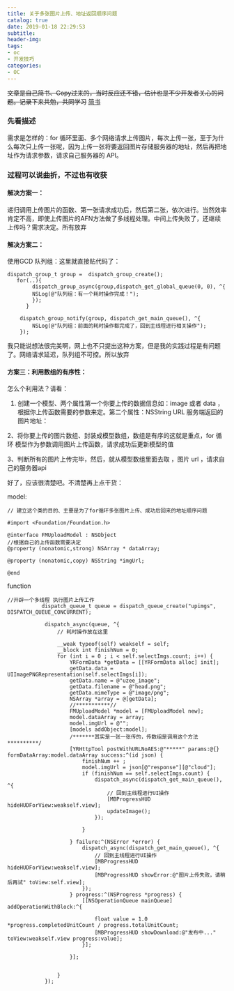 ```yaml
---
title: 关于多张图片上传、地址返回顺序问题
catalog: true
date: 2019-01-18 22:29:53
subtitle:
header-img:
tags:
- oc
- 开发技巧
categories:
- OC
---
```

~~文章是自己简书、Copy过来的，当时反应还不错，估计也是不少开发者关心的问题。记录下来共勉，共同学习~~
[简书](https://www.jianshu.com/u/77d15218620f)
### 先看描述
需求是怎样的：for 循环里面、多个网络请求上传图片，每次上传一张，至于为什么每次只上传一张呢，因为上传一张将要返回图片存储服务器的地址，然后再把地址作为请求参数，请求自己服务器的 API。

### 过程可以说曲折，不过也有收获

#### 解决方案一：
 递归调用上传图片的函数、第一张请求成功后，然后第二张，依次进行。当然效率肯定不高，即使上传图片的AFN方法做了多线程处理。中间上传失败了，还继续上传吗？需求决定。所有放弃

#### 解决方案二：
使用GCD 队列组：这里就直接贴代码了：
```
dispatch_group_t group =  dispatch_group_create();
   for(..){
        dispatch_group_async(group,dispatch_get_global_queue(0, 0), ^{
        NSLog(@"队列组：有一个耗时操作完成！");
        });
      }
    
    dispatch_group_notify(group, dispatch_get_main_queue(), ^{
        NSLog(@"队列组：前面的耗时操作都完成了，回到主线程进行相关操作");
    });
```
我只能说想法很完美啊，网上也不只提出这种方案，但是我的实践过程是有问题了。网络请求延迟，队列组不可控。所以放弃

#### 方案三：利用数组的有序性：
怎么个利用法？请看：
1. 创建一个模型、两个属性第一个你要上传的数据信息如：image 或者 data ，根据你上传函数需要的参数来定。第二个属性：NSString  URL  服务端返回的图片地址：

2、将你要上传的图片数组、封装成模型数组，数组是有序的这就是重点，for 循环 模型作为参数调用图片上传函数，请求成功后更新模型的值

3、判断所有的图片上传完毕，然后，就从模型数组里面去取 ，图片 url ，请求自己的服务器api

好了，应该很清楚吧。不清楚再上点干货：

model:
```
// 建立这个类的目的、主要是为了for循环多张图片上传、成功后回来的地址顺序问题

#import <Foundation/Foundation.h>

@interface FMUploadModel : NSObject
//根据自己的上传函数需要决定
@property (nonatomic,strong) NSArray * dataArray;

@property (nonatomic,copy) NSString *imgUrl;

@end

```

function
```
//开辟一个多线程 执行图片上传工作
           dispatch_queue_t queue = dispatch_queue_create("upimgs", DISPATCH_QUEUE_CONCURRENT);

            dispatch_async(queue, ^{
                // 耗时操作放在这里
                
                __weak typeof(self) weakself = self;
                __block int finishNum = 0;
                for (int i = 0 ; i < self.selectImgs.count; i++) {
                    YRFormData *getData = [[YRFormData alloc] init];
                    getData.data = UIImagePNGRepresentation(self.selectImgs[i]);
                    getData.name = @"uzee_image";
                    getData.filename = @"head.png";
                    getData.mimeType = @"image/png";
                    NSArray *array = @[getData];
                    //***********//
                    FMUploadModel *model = [FMUploadModel new];
                    model.dataArray = array;
                    model.imgUrl = @"";
                    [models addObject:model];
                    /*******其实是一张一张传的，传数组是调用这个方法**********/
                    [YRHttpTool postWithURLNoAES:@"*****" params:@{} formDataArray:model.dataArray success:^(id json) {
                        finishNum ++ ;
                        model.imgUrl = json[@"response"][@"cloud"];
                        if (finishNum == self.selectImgs.count) {
                            dispatch_async(dispatch_get_main_queue(), ^{
                                // 回到主线程进行UI操作
                                [MBProgressHUD hideHUDForView:weakself.view];
                                updateImage();
                            });
                            
                        }
                        
                    } failure:^(NSError *error) {
                        dispatch_async(dispatch_get_main_queue(), ^{
                            // 回到主线程进行UI操作
                            [MBProgressHUD hideHUDForView:weakself.view];
                            [MBProgressHUD showError:@"图片上传失败，请稍后再试" toView:self.view];
                        });
                    } progress:^(NSProgress *progress) {
                        [[NSOperationQueue mainQueue] addOperationWithBlock:^{
                            
                            float value = 1.0 *progress.completedUnitCount / progress.totalUnitCount;
                            [MBProgressHUD showDownload:@"发布中..." toView:weakself.view progress:value];
                        }];
                        
                    }];
                    
                    
                }
            });
```


